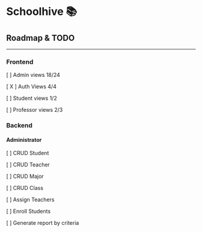 # Schoolhive 📚

## Roadmap & TODO
---
### Frontend
[ ] Admin views 18/24

[ X ] Auth Views 4/4

[ ] Student views 1/2

[ ] Professor views 2/3

### Backend
#### Administrator
[ ] CRUD Student

[ ] CRUD Teacher

[ ] CRUD Major

[ ] CRUD Class

[ ] Assign Teachers

[ ] Enroll Students

[ ] Generate report by criteria


